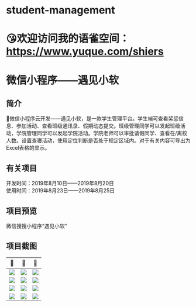 # student-management
<h1>😘欢迎访问我的语雀空间：<a href="https://www.yuque.com/shiers">https://www.yuque.com/shiers</a></h1>
<h1>微信小程序——遇见小软</h1>
<h2>简介</h2>
👦微信小程序云开发——遇见小软，是一款学生管理平台。学生端可查看奖惩信息、参加活动、查看班级通讯录、假期动态提交。班级管理同学可以发起班级活动，学院管理同学可以发起学院活动。学院老师可以审批请假同学、查看在/离校人数。设置查寝活动，使用定位判断是否处于规定区域内。对于有关内容可导出为Excel表格的显示。

<h2>有关项目</h2>
开发时间：2019年8月10日——2019年8月20日</br>
使用时间：2019年8月23日——2019年8月25日</br>


<h2>项目预览</h2>
微信搜搜小程序“遇见小软”

<h2>项目截图</h2>

👀                        |  👀                       |  👀
:-------------------------:|:-------------------------:|:-------------------------:
![](https://github.com/Mr-twelve/student-management/blob/main/%E5%9B%BE%E7%89%87/1.png)                  |  ![](https://github.com/Mr-twelve/student-management/blob/main/%E5%9B%BE%E7%89%87/2.png)                |  ![](https://github.com/Mr-twelve/student-management/blob/main/%E5%9B%BE%E7%89%87/2_1.png)
![](https://github.com/Mr-twelve/student-management/blob/main/%E5%9B%BE%E7%89%87/2_2.png)                  |  ![](https://github.com/Mr-twelve/student-management/blob/main/%E5%9B%BE%E7%89%87/2_3.png)                |  ![](https://github.com/Mr-twelve/student-management/blob/main/%E5%9B%BE%E7%89%87/2_4.png)
![](https://github.com/Mr-twelve/student-management/blob/main/%E5%9B%BE%E7%89%87/2_5.png)                  |  ![](https://github.com/Mr-twelve/student-management/blob/main/%E5%9B%BE%E7%89%87/2_6.png)                |  ![](https://github.com/Mr-twelve/student-management/blob/main/%E5%9B%BE%E7%89%87/2_7.png)
![](https://github.com/Mr-twelve/student-management/blob/main/%E5%9B%BE%E7%89%87/3.png)                  |  ![](https://github.com/Mr-twelve/student-management/blob/main/%E5%9B%BE%E7%89%87/4.png)                |  ![](https://github.com/Mr-twelve/student-management/blob/main/%E5%9B%BE%E7%89%87/5.png)

